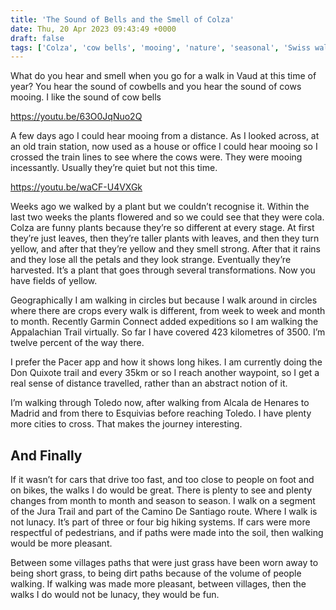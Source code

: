 ```yaml
---
title: 'The Sound of Bells and the Smell of Colza'
date: Thu, 20 Apr 2023 09:43:49 +0000
draft: false
tags: ['Colza', 'cow bells', 'mooing', 'nature', 'seasonal', 'Swiss walks']
---
```


What do you hear and smell when you go for a walk in Vaud at this time of year? You hear the sound of cowbells and you hear the sound of cows mooing. I like the sound of cow bells

https://youtu.be/63O0JqNuo2Q

A few days ago I could hear mooing from a distance. As I looked across, at an old train station, now used as a house or office I could hear mooing so I crossed the train lines to see where the cows were. They were mooing incessantly. Usually they’re quiet but not this time. 

https://youtu.be/waCF-U4VXGk

Weeks ago we walked by a plant but we couldn’t recognise it. Within the last two weeks the plants flowered and so we could see that they were cola. Colza are funny plants because they’re so different at every stage. At first they’re just leaves, then they’re taller plants with leaves, and then they turn yellow, and after that they’re yellow and they smell strong. After that it rains and they lose all the petals and they look strange. Eventually they’re harvested. It’s a plant that goes through several transformations. Now you have fields of yellow.

Geographically I am walking in circles but because I walk around in circles where there are crops every walk is different, from week to week and month to month. Recently Garmin Connect added expeditions so I am walking the Appalachian Trail virtually. So far I have covered 423 kilometres of 3500. I’m twelve percent of the way there. 

I prefer the Pacer app and how it shows long hikes. I am currently doing the Don Quixote trail and every 35km or so I reach another waypoint, so I get a real sense of distance travelled, rather than an abstract notion of it. 

I’m walking through Toledo now, after walking from Alcala de Henares to Madrid and from there to Esquivias before reaching Toledo. I have plenty more cities to cross. That makes the journey interesting. 

And Finally
-----------

If it wasn’t for cars that drive too fast, and too close to people on foot and on bikes, the walks I do would be great. There is plenty to see and plenty changes from month to month and season to season. I walk on a segment of the Jura Trail and part of the Camino De Santiago route. Where I walk is not lunacy. It’s part of three or four big hiking systems. If cars were more respectful of pedestrians, and if paths were made into the soil, then walking would be more pleasant. 

Between some villages paths that were just grass have been worn away to being short grass, to being dirt paths because of the volume of people walking. If walking was made more pleasant, between villages, then the walks I do would not be lunacy, they would be fun.